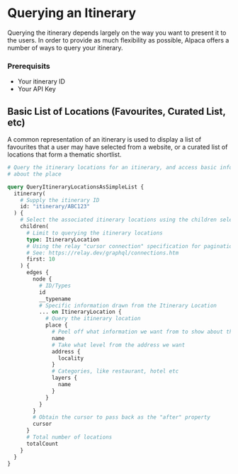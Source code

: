 # Querying an Itinerary

Querying the itinerary depends largely on the way you want to present it to the
users. In order to provide as much flexibility as possible, Alpaca offers a
number of ways to query your itinerary.

### Prerequisits

- Your itinerary ID
- Your API Key

## Basic List of Locations (Favourites, Curated List, etc)

A common representation of an itinerary is used to display a list of favourites
that a user may have selected from a website, or a curated list of locations
that form a thematic shortlist.

```graphql
# Query the itinerary locations for an itinerary, and access basic information
# about the place

query QueryItineraryLocationsAsSimpleList {
  itinerary(
    # Supply the itinerary ID
    id: "itinerary/ABC123"
  ) {
    # Select the associated itinerary locations using the children selector
    children(
      # Limit to querying the itinerary locations
      type: ItineraryLocation
      # Using the relay "cursor connection" specification for pagination
      # See: https://relay.dev/graphql/connections.htm
      first: 10
    ) {
      edges {
        node {
          # ID/Types
          id
          __typename
          # Specific information drawn from the Itinerary Location
          ... on ItineraryLocation {
            # Query the itinerary location
            place {
              # Peel off what information we want from to show about the place
              name
              # Take what level from the address we want
              address {
                locality
              }
              # Categories, like restaurant, hotel etc
              layers {
                name
              }
            }
          }
        }
        # Obtain the cursor to pass back as the "after" property
        cursor
      }
      # Total number of locations
      totalCount
    }
  }
}
```
